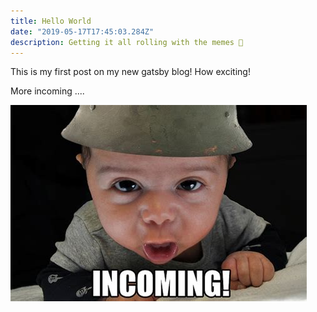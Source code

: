 ```yaml
---
title: Hello World
date: "2019-05-17T17:45:03.284Z"
description: Getting it all rolling with the memes 🤣
---
```


This is my first post on my new gatsby blog! How exciting!

More incoming ....

![Incoming Meme!](./incoming.jpg)
